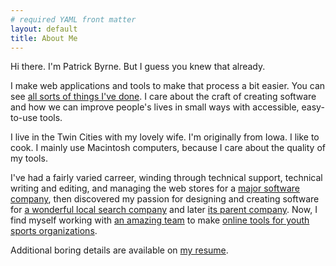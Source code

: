 ```yaml
---
# required YAML front matter
layout: default
title: About Me
---
```


Hi there. I'm Patrick Byrne. But I guess you knew that already.

I make web applications and tools to make that process a bit easier. You can
see [all sorts of things I've done](/projects/). I care about the
craft of creating software and how we can improve people's lives in small ways
with accessible, easy-to-use tools.

I live in the Twin Cities with my lovely wife. I'm originally from Iowa.  I
like to cook. I mainly use Macintosh computers, because I care about the
quality of my tools.

I've had a fairly varied carreer, winding through technical support, technical
writing and editing, and managing the web stores for a [major software
company](http://learningcompany.com/), then discovered my passion for designing
and creating software for [a wonderful local search
company](http://planetdiscover.com/) and later [its parent
company](http://gannett.com/). Now, I find myself working with [an amazing
team](http://tstmedia.com/) to make [online tools for youth sports
organizations](http://ngin.com/).

Additional boring details are available on [my resume](/files/resume.pdf).
